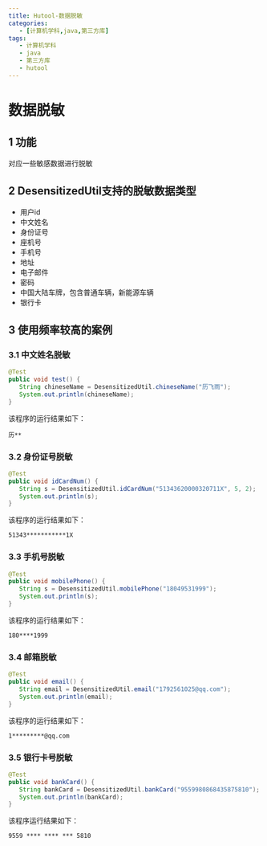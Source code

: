 ```yaml
---
title: Hutool-数据脱敏
categories:
   - [计算机学科,java,第三方库]
tags:
   - 计算机学科
   - java
   - 第三方库
   - hutool
---
```


# 数据脱敏

## 1 功能

对应一些敏感数据进行脱敏

## 2 DesensitizedUtil支持的脱敏数据类型

-  用户id
-  中文姓名
-  身份证号
-  座机号
-  手机号
-  地址
-  电子邮件
-  密码
-  中国大陆车牌，包含普通车辆，新能源车辆
-  银行卡

## 3 使用频率较高的案例

### 3.1 中文姓名脱敏

```java
@Test
public void test() {
   String chineseName = DesensitizedUtil.chineseName("历飞雨");
   System.out.println(chineseName);
}
```

该程序的运行结果如下：

```
历**
```

### 3.2 身份证号脱敏

```java
@Test
public void idCardNum() {
   String s = DesensitizedUtil.idCardNum("51343620000320711X", 5, 2);
   System.out.println(s);
}
```

该程序的运行结果如下：

```
51343***********1X
```

### 3.3 手机号脱敏

```java
@Test
public void mobilePhone() {
   String s = DesensitizedUtil.mobilePhone("18049531999");
   System.out.println(s);
}
```

该程序的运行结果如下：

```
180****1999
```

### 3.4 邮箱脱敏

```java
@Test
public void email() {
   String email = DesensitizedUtil.email("1792561025@qq.com");
   System.out.println(email);
}
```

该程序的运行结果如下：

```
1*********@qq.com
```

### 3.5 银行卡号脱敏

```java
@Test
public void bankCard() {
   String bankCard = DesensitizedUtil.bankCard("9559980868435875810");
   System.out.println(bankCard);
}
```

该程序运行结果如下：

```
9559 **** **** *** 5810
```

